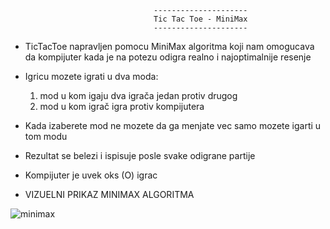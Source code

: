 									---------------------
									Tic Tac Toe - MiniMax
									---------------------

- TicTacToe napravljen pomocu MiniMax algoritma koji nam omogucava da kompijuter 
kada je na potezu odigra realno i najoptimalnije resenje

- Igricu mozete igrati u dva moda:
   1. mod u kom igaju dva igrača jedan protiv drugog
   2. mod u kom igrač igra protiv kompijutera

- Kada izaberete mod ne mozete da ga menjate vec samo mozete igarti u tom modu

- Rezultat se belezi i ispisuje posle svake odigrane partije

- Kompijuter je uvek oks (O) igrac

- VIZUELNI PRIKAZ MINIMAX ALGORITMA

![minimax](https://user-images.githubusercontent.com/88882867/135732007-e91aaa09-02ea-4761-8fd8-eb81c12fa77b.png)
